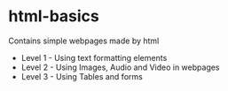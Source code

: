 # html-basics
Contains simple webpages made by html

* Level 1 - Using text formatting elements
* Level 2 - Using Images, Audio and Video in webpages
* Level 3 - Using Tables and forms
